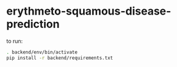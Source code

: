 # erythmeto-squamous-disease-prediction
to run:
```bash
. backend/env/bin/activate
pip install -r backend/requirements.txt
